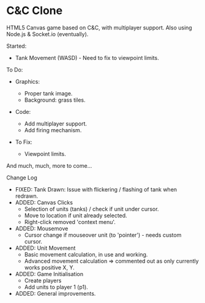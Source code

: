 C&C Clone
=========

HTML5 Canvas game based on C&C, with multiplayer support.
Also using Node.js & Socket.io (eventually).

Started:

- Tank Movement (WASD) - Need to fix to viewpoint limits.

To Do:

- Graphics:
  * Proper tank image.
  * Background: grass tiles.

- Code:
  * Add multiplayer support.
  * Add firing mechanism.

- To Fix:
  * Viewpoint limits.

And much, much, more to come...

Change Log

* FIXED: Tank Drawn: Issue with flickering / flashing of tank when redrawn.
* ADDED: Canvas Clicks
  * Selection of units (tanks) / check if unit under cursor.
  * Move to location if unit already selected.
  * Right-click removed 'context menu'.
* ADDED: Mousemove
  * Cursor change if mouseover unit (to 'pointer') - needs custom cursor.
* ADDED: Unit Movement
  * Basic movement calculation, in use and working.
  * Advanced movement calculation => commented out as only currently works positive X, Y.
* ADDED: Game Initialisation
  * Create players
  * Add units to player 1 (p1).
* ADDED: General improvements.

